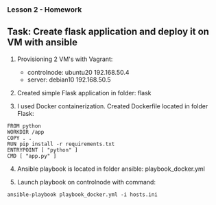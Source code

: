 ### Lesson 2 - Homework

## Task: Create flask application and deploy it on VM with ansible

1. Provisioning 2 VM's with Vagrant:
    - controlnode: ubuntu20 192.168.50.4
    - server: debian10 192.168.50.5

2. Created simple Flask application in folder: flask

3. I used Docker containerization. Created Dockerfile located in folder Flask:

```
FROM python
WORKDIR /app
COPY . .
RUN pip install -r requirements.txt
ENTRYPOINT [ "python" ]
CMD [ "app.py" ]
```

4. Ansible playbook is located in folder ansible: playbook_docker.yml

5. Launch playbook on controlnode with command:
```buildoutcfg
ansible-playbook playbook_docker.yml -i hosts.ini
```